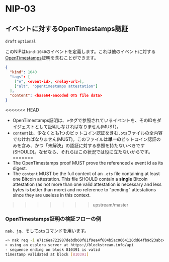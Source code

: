NIP-03
======

イベントに対するOpenTimestamps認証
--------------------------------------

`draft` `optional`

このNIPは`kind:1040`のイベントを定義します。これは他のイベントに対する[OpenTimestamps](https://opentimestamps.org/)証明を含むことができます。

```json
{
  "kind": 1040
  "tags": [
    ["e", <event-id>, <relay-url>],
    ["alt", "opentimestamps attestation"]
  ],
  "content": <base64-encoded OTS file data>
}
```

<<<<<<< HEAD
- OpenTimestamps証明は、`e`タグで参照されているイベントを、そのIDをダイジェストとして証明しなければなりません(MUST)。
- `content`は、少なくとも1つのビットコイン認証を含む`.ots`ファイルの全内容でなければなりません(MUST)。このファイルは**単一の**ビットコイン認証のみを含み、かつ「未解決」の認証に対する参照を持たないべきです(SHOULD)。なぜなら、それらはこの状況では役に立たないからです。
=======
- The OpenTimestamps proof MUST prove the referenced `e` event id as its digest.
- The `content` MUST be the full content of an `.ots` file containing at least one Bitcoin attestation. This file SHOULD contain a **single** Bitcoin attestation (as not more than one valid attestation is necessary and less bytes is better than more) and no reference to "pending" attestations since they are useless in this context.
>>>>>>> upstream/master

### OpenTimestamps証明の検証フローの例

[`nak`](https://github.com/fiatjaf/nak)、[`jq`](https://jqlang.github.io/jq/)、そして[`ots`](https://github.com/fiatjaf/ots)コマンドを用います。

```bash
~> nak req -i e71c6ea722987debdb60f81f9ea4f604b5ac0664120dd64fb9d23abc4ec7c323 wss://nostr-pub.wellorder.net | jq -r .content | ots verify
> using an esplora server at https://blockstream.info/api
- sequence ending on block 810391 is valid
timestamp validated at block [810391]
```
